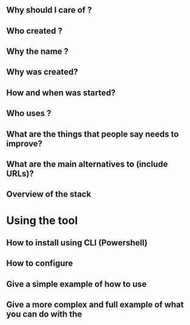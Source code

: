 # <Product>

<site url>
<tutorial url>

## Why should I care of <Product>?

## Who created <Product>?

## Why the name <Product>?

## Why <Product> was created?

## How and when was <Product> started?

## Who uses <Product>?

## What are the things that people say <Product> needs to improve?

## What are the main alternatives to <Product> (include URLs)?

## Overview of the <Product> stack

# Using the tool <product>

## How to install <product> using CLI (Powershell)

## How to configure <product>

## Give a simple example of how to use <product>

## Give a more complex and full example of what you can do with the <product>
